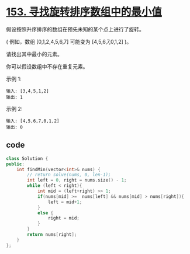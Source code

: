 # [153. 寻找旋转排序数组中的最小值](https://leetcode-cn.com/problems/find-minimum-in-rotated-sorted-array/)

假设按照升序排序的数组在预先未知的某个点上进行了旋转。

( 例如，数组 [0,1,2,4,5,6,7] 可能变为 [4,5,6,7,0,1,2] )。

请找出其中最小的元素。

你可以假设数组中不存在重复元素。

示例 1:

    输入: [3,4,5,1,2]
    输出: 1
示例 2:

    输入: [4,5,6,7,0,1,2]
    输出: 0
## code

```c++
class Solution {
public:
    int findMin(vector<int>& nums) {
        // return solve(nums, 0, len-1);
        int left = 0, right = nums.size() - 1;
        while (left < right){
            int mid = (left+right) >> 1;
            if(nums[mid] >=  nums[left] && nums[mid] > nums[right]){
                left = mid+1;
            }
            else {
                right = mid;
            }
        }
        return nums[right];
    }
};
```
